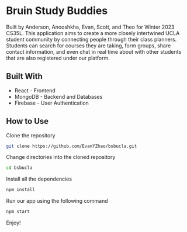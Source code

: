 # Bruin Study Buddies
Built by Anderson, Anooshkha, Evan, Scott, and Theo for Winter 2023 CS35L. This application aims to create a more closely intertwined UCLA student community by connecting people through their class planners. Students can search for courses they are taking, form groups, share contact information, and even chat in real time about with other students that are also registered under our platform.

## Built With
- React - Frontend
- MongoDB - Backend and Databases
- Firebase - User Authentication

## How to Use
Clone the repository
``` bash
git clone https://github.com/EvanYZhao/bsbucla.git
```
Change directories into the cloned repository
``` bash
cd bsbucla
```
Install all the dependencies
``` bash
npm install
```
Run our app using the following command
``` bash
npm start
```
Enjoy!
